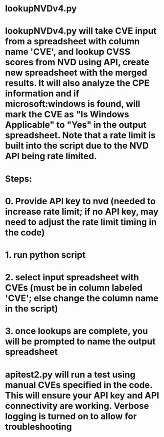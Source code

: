 # lookupNVDv4.py    
#
# lookupNVDv4.py will take CVE input from a spreadsheet with column name 'CVE', and lookup CVSS scores from NVD using API, create new spreadsheet with the merged results. It will also analyze the CPE information and if microsoft:windows is found, will mark the CVE as "Is Windows Applicable" to "Yes" in the output spreadsheet. Note that a rate limit is built into the script due to the NVD API being rate limited.
#
# Steps: 
# 0. Provide API key to nvd (needed to increase rate limit; if no API key, may need to adjust the rate limit timing in the code)
# 1. run python script
# 2. select input spreadsheet with CVEs (must be in column labeled 'CVE'; else change the column name in the script)
# 3. once lookups are complete, you will be prompted to name the output spreadsheet
#
#
# apitest2.py will run a test using manual CVEs specified in the code. This will ensure your API key and API connectivity are working. Verbose logging is turned on to allow for troubleshooting 

